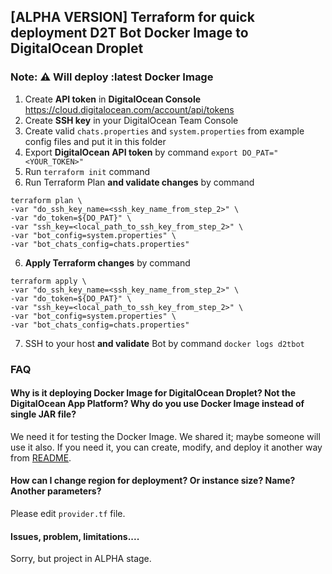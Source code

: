## [ALPHA VERSION] Terraform for quick deployment D2T Bot Docker Image to DigitalOcean Droplet  

### Note: ⚠️ Will deploy :latest Docker Image 

1. Create **API token** in **DigitalOcean Console** https://cloud.digitalocean.com/account/api/tokens  
2. Create **SSH key** in your DigitalOcean Team Console
3. Create valid `chats.properties` and `system.properties` from example config files and put it in this folder
4. Export **DigitalOcean API token** by command `export DO_PAT="<YOUR_TOKEN>"`
5. Run `terraform init` command
6. Run Terraform Plan **and validate changes** by command 
```
terraform plan \
-var "do_ssh_key_name=<ssh_key_name_from_step_2>" \
-var "do_token=${DO_PAT}" \
-var "ssh_key=<local_path_to_ssh_key_from_step_2>" \
-var "bot_config=system.properties" \
-var "bot_chats_config=chats.properties"
```
6. **Apply Terraform changes** by command 
```
terraform apply \
-var "do_ssh_key_name=<ssh_key_name_from_step_2>" \
-var "do_token=${DO_PAT}" \
-var "ssh_key=<local_path_to_ssh_key_from_step_2>" \
-var "bot_config=system.properties" \
-var "bot_chats_config=chats.properties"
```
7. SSH to your host **and validate** Bot  by command `docker logs d2tbot`

### FAQ
#### Why is it deploying Docker Image for DigitalOcean Droplet? Not the DigitalOcean App Platform? Why do you use Docker Image instead of single JAR file?
We need it for testing the Docker Image. We shared it; maybe someone will use it also.
If you need it, you can create, modify, and deploy it another way from [README](https://github.com/AlekseySpiridonov/Discord2TelegramBot/blob/dev/README.md).  
  
#### How can I change region for deployment? Or instance size? Name? Another parameters?
Please edit `provider.tf` file.  
  
#### Issues, problem, limitations....
Sorry, but project in ALPHA stage.   
